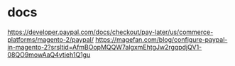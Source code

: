 
# 

# docs
https://developer.paypal.com/docs/checkout/pay-later/us/commerce-platforms/magento-2/paypal/
https://magefan.com/blog/configure-paypal-in-magento-2?srsltid=AfmBOopMQQW7algxmEhtgJw2rgqpdjQV1-08QO9mowAaQ4vtieh1Q1gu
